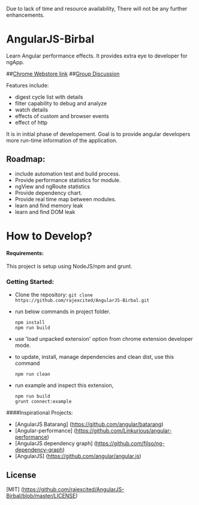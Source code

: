 Due to lack of time and resource availability, There will not be any further enhancements.

# AngularJS-Birbal
Learn Angular performance effects. It provides extra eye to developer for ngApp.

##[Chrome Webstore link](https://chrome.google.com/webstore/detail/lpgcgfldhlpcekibknamgefpbifakkai)
##[Group Discussion](https://groups.google.com/forum/#!forum/angularjs-birbal)

Features include:
  - digest cycle list with details
  - filter capability to debug and analyze
  - watch details
  - effects of custom and browser events 
  - effect of http

It is in initial phase of developement.
Goal is to provide angular developers more run-time information of the application.

## Roadmap:
  - include automation test and build process.
  - Provide performance statistics for module.
  - ngView and ngRoute statistics
  - Provide dependency chart.
  - Provide real time map between modules.
  - learn and find memory leak
  - learn and find DOM leak

# How to Develop?

#### Requirements:
This project is setup using NodeJS/npm and grunt. 
### Getting Started:
  - Clone the repository: ``` git clone https://github.com/rajexcited/AngularJS-Birbal.git ``` 
  - run below commands in project folder.
  
      ```    
      npm install
      npm run build
      ```

  - use 'load unpacked extension' option from chrome extension developer mode.
  - to update, install, manage dependencies and clean dist, use this command
    ```
    npm run clean
    ```

  - run example and inspect this extension,

    ```
    npm run build
    grunt connect:example
    ```

####Inspirational Projects:
- [AngularJS Batarang] (https://github.com/angular/batarang)
- [Angular-performance] (https://github.com/Linkurious/angular-performance)
- [AngularJS dependency graph] (https://github.com/filso/ng-dependency-graph)
- [AngularJS] (https://github.com/angular/angular.js)


## License
  [MIT] (https://github.com/rajexcited/AngularJS-Birbal/blob/master/LICENSE)
